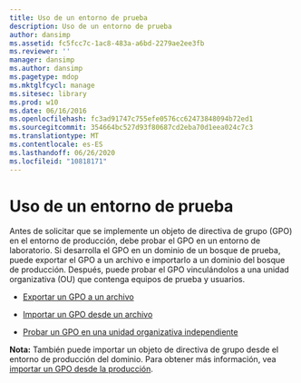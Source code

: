 ```yaml
---
title: Uso de un entorno de prueba
description: Uso de un entorno de prueba
author: dansimp
ms.assetid: fc5fcc7c-1ac8-483a-a6bd-2279ae2ee3fb
ms.reviewer: ''
manager: dansimp
ms.author: dansimp
ms.pagetype: mdop
ms.mktglfcycl: manage
ms.sitesec: library
ms.prod: w10
ms.date: 06/16/2016
ms.openlocfilehash: fc3ad91747c755efe0576cc62473848094b72ed1
ms.sourcegitcommit: 354664bc527d93f80687cd2eba70d1eea024c7c3
ms.translationtype: MT
ms.contentlocale: es-ES
ms.lasthandoff: 06/26/2020
ms.locfileid: "10818171"
---
```

# Uso de un entorno de prueba


Antes de solicitar que se implemente un objeto de directiva de grupo (GPO) en el entorno de producción, debe probar el GPO en un entorno de laboratorio. Si desarrolla el GPO en un dominio de un bosque de prueba, puede exportar el GPO a un archivo e importarlo a un dominio del bosque de producción. Después, puede probar el GPO vinculándolos a una unidad organizativa (OU) que contenga equipos de prueba y usuarios.

-   [Exportar un GPO a un archivo](export-a-gpo-to-a-file.md)

-   [Importar un GPO desde un archivo](import-a-gpo-from-a-file-ed.md)

-   [Probar un GPO en una unidad organizativa independiente](test-a-gpo-in-a-separate-organizational-unit-agpm40.md)

**Nota:**  También puede importar un objeto de directiva de grupo desde el entorno de producción del dominio. Para obtener más información, vea [importar un GPO desde la producción](import-a-gpo-from-production-agpm40-ed.md).

 

 

 





